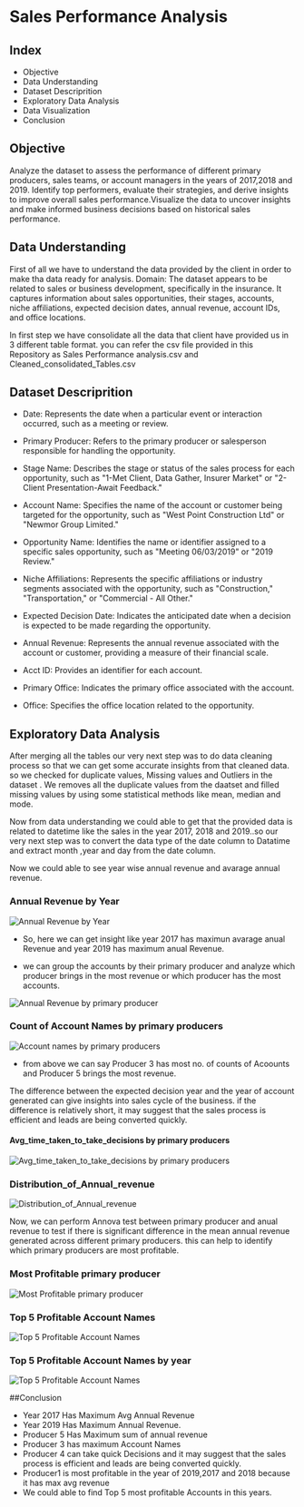 
# Sales Performance Analysis



## Index

 - Objective 
 - Data Understanding
 - Dataset Descriprition
 - Exploratory Data Analysis
 - Data Visualization
 - Conclusion




## Objective

Analyze the dataset to assess the performance of different primary producers, sales teams, or account managers in the years of 2017,2018 and 2019. Identify top performers, evaluate their strategies, and derive insights to improve overall sales performance.Visualize the data to uncover insights and make informed business decisions based on historical sales performance.

## Data Understanding
First of all we have to understand the data provided by the client in order to make tha data ready for analysis.
Domain: The dataset appears to be related to sales or business development, specifically in the insurance.  It captures information about sales opportunities, their stages, accounts, niche affiliations, expected decision dates, annual revenue, account IDs, and office locations.

 In first step we have consolidate all the data that client have provided us in 3 different table format. you can refer the csv file provided in this Repository as  Sales Performance analysis.csv and Cleaned_consolidated_Tables.csv

 
##  Dataset Descriprition
- Date: Represents the date when a particular event or interaction occurred, such as a meeting or review.

- Primary Producer: Refers to the primary producer or salesperson responsible for handling the opportunity.

- Stage Name: Describes the stage or status of the sales process for each opportunity, such as "1-Met Client, Data Gather, Insurer Market" or "2-Client Presentation-Await Feedback."

- Account Name: Specifies the name of the account or customer being targeted for the opportunity, such as "West Point Construction Ltd" or "Newmor Group Limited."

- Opportunity Name: Identifies the name or identifier assigned to a specific sales opportunity, such as "Meeting 06/03/2019" or "2019 Review."

- Niche Affiliations: Represents the specific affiliations or industry segments associated with the opportunity, such as "Construction," "Transportation," or "Commercial - All Other."

- Expected Decision Date: Indicates the anticipated date when a decision is expected to be made regarding the opportunity.

- Annual Revenue: Represents the annual revenue associated with the account or customer, providing a measure of their financial scale.

- Acct ID: Provides an identifier for each account.

- Primary Office: Indicates the primary office associated with the account.

- Office: Specifies the office location related to the opportunity.


## Exploratory Data Analysis

 After merging all the tables our very next step was to do data cleaning process so that we can get some accurate insights from that cleaned data.
 so we checked for duplicate values, Missing values and Outliers in the dataset . We removes all the duplicate values from the daatset and filled missing values by using some statistical methods like mean, median and mode.

 Now from data understanding we could able to get that the provided data is related to datetime like the sales in the year 2017, 2018 and 2019..so our very next step was to convert the data type of the date column to Datatime and extract month ,year and day from the date column. 

 Now we could able to see year wise annual revenue and avarage annual revenue.


### Annual Revenue by Year
![Annual Revenue by Year](https://github.com/chetana-vasave3/Sales-Performance-Analysis/blob/main/Screenshots/Annual%20revenue.png?raw=true)

- So, here we can get insight like year 2017 has maximun avarage anual Revenue and year 2019 has maximum anual Revenue.

- we can group the accounts by their primary producer and analyze which producer brings in the most revenue or which producer has the most accounts.

![Annual Revenue by primary producer](https://github.com/chetana-vasave3/Sales-Performance-Analysis/blob/main/Screenshots/Annual%20revenue%20by%20primary%20producer.png?raw=true)


### Count of Account Names by primary producers
![Account names by primary producers](https://github.com/chetana-vasave3/Sales-Performance-Analysis/blob/main/Screenshots/count%20of%20account%20name%20by%20primary%20producer.png?raw=true)

- from above we can say Producer 3 has most no. of counts of Acoounts and Producer 5 brings the most revenue.

The difference between the expected decision year and the year of account generated can give insights into sales cycle of the business. if the difference is relatively short, it may suggest that the sales process is efficient and leads are being converted quickly.


#### Avg_time_taken_to_take_decisions by primary producers
![Avg_time_taken_to_take_decisions by primary producers](https://github.com/chetana-vasave3/Sales-Performance-Analysis/blob/main/Screenshots/avarage_time_taken_to%20take%20decision.png?raw=true)


### Distribution_of_Annual_revenue

![Distribution_of_Annual_revenue](https://github.com/chetana-vasave3/Sales-Performance-Analysis/blob/main/Screenshots/distribution%20of%20revenue.png?raw=true)



Now, we can perform Annova test between primary producer and anual revenue to test if there is significant difference in the mean annual revenue generated across different primary producers. this can help to identify which primary producers are most profitable.

### Most Profitable primary producer

![Most Profitable primary producer](https://github.com/chetana-vasave3/Sales-Performance-Analysis/blob/main/Screenshots/Top%20Producer.png?raw=true)



### Top 5 Profitable Account Names

![Top 5 Profitable Account Names](https://github.com/chetana-vasave3/Sales-Performance-Analysis/blob/main/Screenshots/top5%20account%20names.png?raw=true)


### Top 5 Profitable Account Names by year

![Top 5 Profitable Account Names](https://github.com/chetana-vasave3/Sales-Performance-Analysis/blob/main/Screenshots/top5%20account%20names%20by%20year.png?raw=true)


##Conclusion

- Year 2017 Has Maximum Avg Annual Revenue
- Year 2019 Has Maximum Annual Revenue.
- Producer 5 Has Maximum sum of annual revenue
- Producer 3 has maximum Account Names
- Producer 4 can take quick Decisions and it may suggest that the sales process is efficient and leads are being converted quickly.
- Producer1 is most profitable in the year of 2019,2017 and 2018 because it has max avg revenue
- We could able to find Top 5 most profitable Accounts in this years.